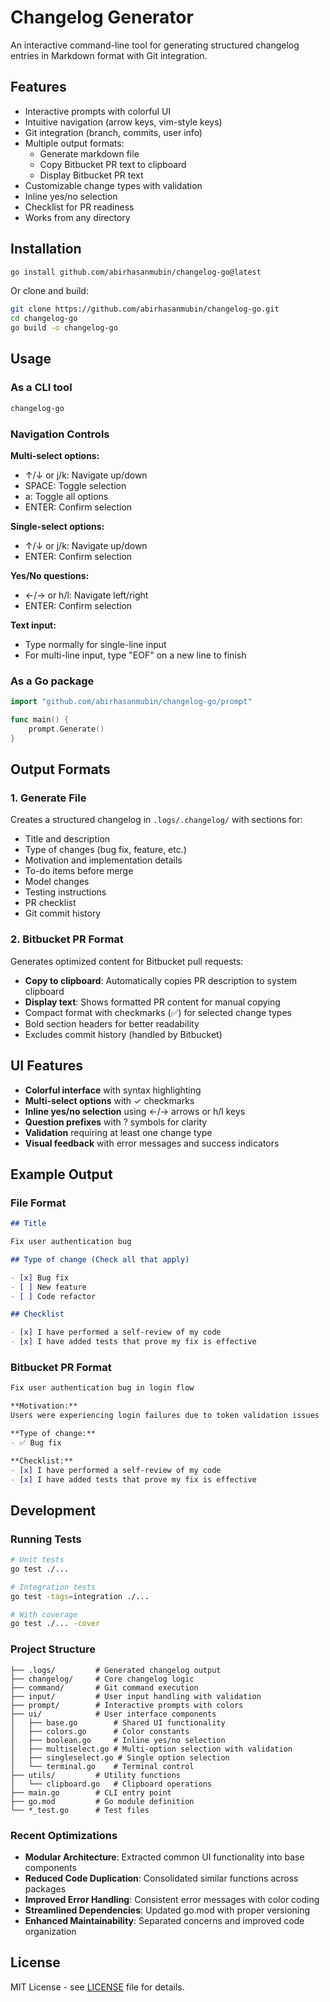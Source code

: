 # Changelog Generator

An interactive command-line tool for generating structured changelog entries in Markdown format with Git integration.

## Features

- Interactive prompts with colorful UI
- Intuitive navigation (arrow keys, vim-style keys)
- Git integration (branch, commits, user info)
- Multiple output formats:
  - Generate markdown file
  - Copy Bitbucket PR text to clipboard
  - Display Bitbucket PR text
- Customizable change types with validation
- Inline yes/no selection
- Checklist for PR readiness
- Works from any directory

## Installation

```bash
go install github.com/abirhasanmubin/changelog-go@latest
```

Or clone and build:

```bash
git clone https://github.com/abirhasanmubin/changelog-go.git
cd changelog-go
go build -o changelog-go
```

## Usage

### As a CLI tool

```bash
changelog-go
```

### Navigation Controls

**Multi-select options:**
- ↑/↓ or j/k: Navigate up/down
- SPACE: Toggle selection
- a: Toggle all options
- ENTER: Confirm selection

**Single-select options:**
- ↑/↓ or j/k: Navigate up/down
- ENTER: Confirm selection

**Yes/No questions:**
- ←/→ or h/l: Navigate left/right
- ENTER: Confirm selection

**Text input:**
- Type normally for single-line input
- For multi-line input, type "EOF" on a new line to finish

### As a Go package

```go
import "github.com/abirhasanmubin/changelog-go/prompt"

func main() {
    prompt.Generate()
}
```

## Output Formats

### 1. Generate File
Creates a structured changelog in `.logs/.changelog/` with sections for:
- Title and description
- Type of changes (bug fix, feature, etc.)
- Motivation and implementation details
- To-do items before merge
- Model changes
- Testing instructions
- PR checklist
- Git commit history

### 2. Bitbucket PR Format
Generates optimized content for Bitbucket pull requests:
- **Copy to clipboard**: Automatically copies PR description to system clipboard
- **Display text**: Shows formatted PR content for manual copying
- Compact format with checkmarks (✅) for selected change types
- Bold section headers for better readability
- Excludes commit history (handled by Bitbucket)

## UI Features

- **Colorful interface** with syntax highlighting
- **Multi-select options** with ✓ checkmarks
- **Inline yes/no selection** using ←/→ arrows or h/l keys
- **Question prefixes** with ? symbols for clarity
- **Validation** requiring at least one change type
- **Visual feedback** with error messages and success indicators

## Example Output

### File Format
```markdown
## Title

Fix user authentication bug

## Type of change (Check all that apply)

- [x] Bug fix
- [ ] New feature
- [ ] Code refactor

## Checklist

- [x] I have performed a self-review of my code
- [x] I have added tests that prove my fix is effective
```

### Bitbucket PR Format
```markdown
Fix user authentication bug in login flow

**Motivation:**
Users were experiencing login failures due to token validation issues

**Type of change:**
- ✅ Bug fix

**Checklist:**
- [x] I have performed a self-review of my code
- [x] I have added tests that prove my fix is effective
```

## Development

### Running Tests

```bash
# Unit tests
go test ./...

# Integration tests
go test -tags=integration ./...

# With coverage
go test ./... -cover
```

### Project Structure

```
├── .logs/         # Generated changelog output
├── changelog/     # Core changelog logic
├── command/       # Git command execution
├── input/         # User input handling with validation
├── prompt/        # Interactive prompts with colors
├── ui/            # User interface components
│   ├── base.go        # Shared UI functionality
│   ├── colors.go      # Color constants
│   ├── boolean.go     # Inline yes/no selection
│   ├── multiselect.go # Multi-option selection with validation
│   ├── singleselect.go # Single option selection
│   └── terminal.go    # Terminal control
├── utils/         # Utility functions
│   └── clipboard.go   # Clipboard operations
├── main.go        # CLI entry point
├── go.mod         # Go module definition
└── *_test.go      # Test files
```

### Recent Optimizations

- **Modular Architecture**: Extracted common UI functionality into base components
- **Reduced Code Duplication**: Consolidated similar functions across packages
- **Improved Error Handling**: Consistent error messages with color coding
- **Streamlined Dependencies**: Updated go.mod with proper versioning
- **Enhanced Maintainability**: Separated concerns and improved code organization

## License

MIT License - see [LICENSE](LICENSE) file for details.

